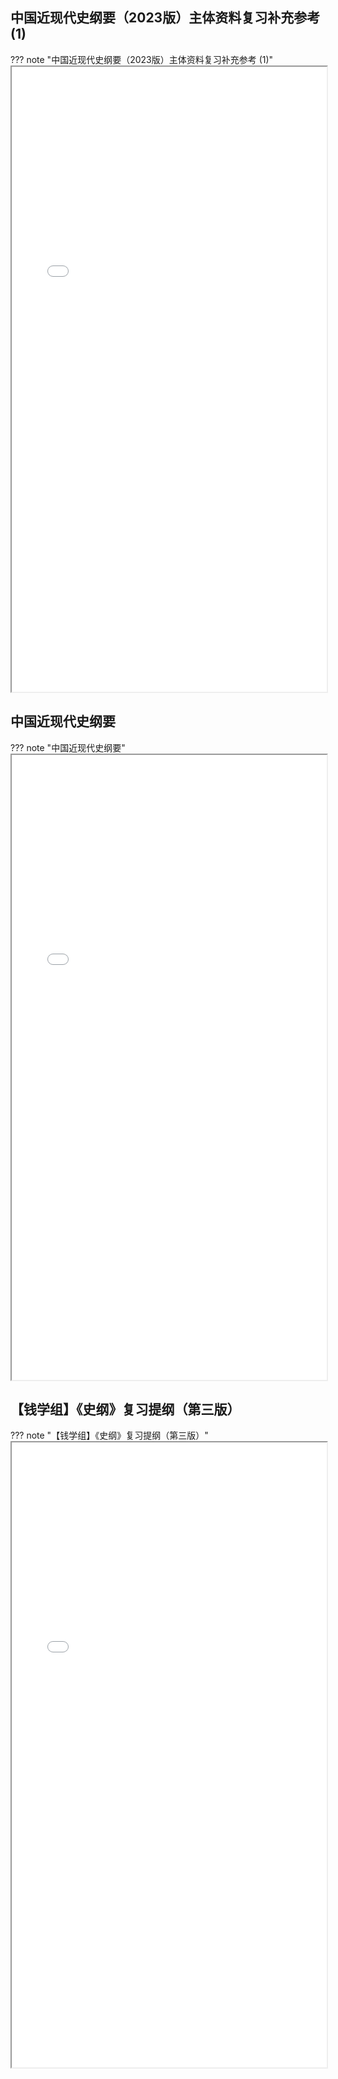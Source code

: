 ## 中国近现代史纲要（2023版）主体资料复习补充参考 (1)

??? note "中国近现代史纲要（2023版）主体资料复习补充参考 (1)"
    <iframe loading="lazy" src="/static/course/history/docs/中国近现代史纲要（2023版）主体资料复习补充参考 (1).pdf" type="application/pdf" width=100% height=1000px></iframe>

## 中国近现代史纲要

??? note "中国近现代史纲要"
    <iframe loading="lazy" src="/static/course/history/docs/中国近现代史纲要.pdf" type="application/pdf" width=100% height=1000px></iframe>

## 【钱学组】《史纲》复习提纲（第三版）

??? note "【钱学组】《史纲》复习提纲（第三版）"
    <iframe loading="lazy" src="/static/course/history/docs/【钱学组】《史纲》复习提纲（第三版）.pdf" type="application/pdf" width=100% height=1000px></iframe>

